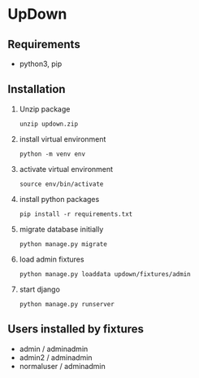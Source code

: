 # UpDown

## Requirements

- python3, pip

## Installation

1. Unzip package

    ``unzip updown.zip``

2. install virtual environment

    ``python -m venv env``

3. activate virtual environment

    ``source env/bin/activate``

4. install python packages

    ``pip install -r requirements.txt``

5. migrate database initially

    ``python manage.py migrate``

6. load admin fixtures

    ``python manage.py loaddata updown/fixtures/admin``

7. start django

    ``python manage.py runserver``

## Users installed by fixtures

- admin / adminadmin
- admin2 / adminadmin
- normaluser / adminadmin
